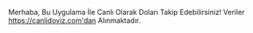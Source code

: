 Merhaba, Bu Uygulama İle Canlı Olarak Doları Takip Edebilirsiniz!
Veriler https://canlidoviz.com'dan Alınmaktadır.
